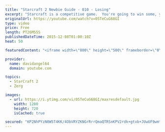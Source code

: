 ```yaml
---
title: "Starcraft 2 Newbie Guide - 010 - Losing"
excerpt: "Starcraft is a competitive game.  You're going to win some, you're going to lose some.  When you win a game, you feel good, and that's awesome.  But how do you react to losing a game?  How you react to losing in a competitive game like Starcraft 2 is an important consideration.  The biggest concept is"
originalUrl: https://youtube.com/watch?v=05TeCuG68GI
type: video
price: Free
length: PT26M55S
publishedDateTime: 2015-12-08T01:00:10Z
heat: 50

featuredContent: "<iframe width=\"800\" height=\"500\" frameborder=\"0\" src=\"https://www.youtube.com/embed/05TeCuG68GI\" allow=\"accelerometer; autoplay; encrypted-media; gyroscope; picture-in-picture\" allowfullscreen></iframe>"

provider:
  name: davidangel64
  domain: youtube.com

topics:
  - StarCraft 2
  - Zerg

images:
  - url: https://i.ytimg.com/vi/05TeCuG68GI/maxresdefault.jpg
    width: 1280
    height: 720
    isCached: true

secured: "KP2NhPYzN0W5T4KK/4ObVRYZKNGrRrrQmaQTRSnKPV2rdk+gtvb+JUwUF9wmtFQteVFNQJKR2t+edN20DlS6KtGMlVx+aEwiFFZ3gaAUZV88f1PAR0Ubas8rpXQ8bZx7Z/SlUYRaIiMNsU6PjHxPFo0blnJxiBpfpXA/UmOOVAhBurlPJ+bV1YgY8py5+euc7XpIWz+1zKz0PBVwRLec3V8Xz99jiwEcZH7H17o9GRhrvC8xQtMmmHwrvzdohqMYAkVeq7YZtXBZB3YGFdx+mmIhjVghakAuKOfROaMP/VR4jLobxi6Rv2sxkvKsNchnIggzN20I+GaG/s5LXcA5B0TGSREUSrJqK3vsuRHqeTaZWii5awwXn15zRFz4mxGPr7ac0Y9BXGxTvjK7l3mh/ryvYvpDPeT/AKpUFRYTd2g=;9cHufHEXJcSRBG16OmGk3g=="
---
```


